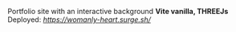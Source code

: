Portfolio site with an interactive background
**Vite vanilla, THREEJs**
Deployed: *https://womanly-heart.surge.sh/*
